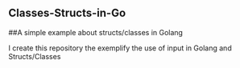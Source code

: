 ## Classes-Structs-in-Go

##A simple example about structs/classes in Golang


I create this repository the exemplify the use of input in Golang and Structs/Classes
